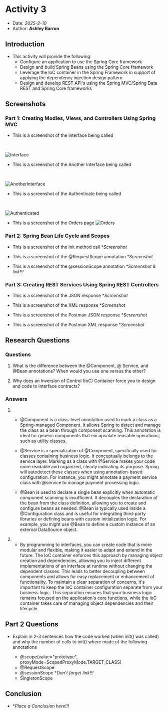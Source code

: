 # Activity 3

- Date: *2025-2-10*
- Author: **Ashley Barron**

## Introduction
- This activity will provide the following:
    - Configure an application to use the Spring Core framework
    - Design and build Spring Beans using the Spring Core framework
    - Leverage the IoC container in the Spring Framework in support of applying the dependency injection design pattern
    - Design and develop REST API's using the Spring MVC/Spring Data REST and Spring Core frameworks

## Screenshots
### Part 1: Creating Modles, Views, and Controllers Using Spring MVC 
- This is a screenshot of the interface being called
<br>

![Interface](interface.png)

- This is a screenshot of the Another Interface being called
<br>

![AnotherInterface](anotherInterface.png)

- This is a screenshot of the Authenticate being called
<br>

![Authenticated](authenticated.png)

- This is a screenshot of the Orders page
![Orders](orders.png)

### Part 2:  Spring Bean Life Cycle and Scopes
- This is a screenshot of the init method call
**Screenshot*

- This is a screenshot of the @RequestScope annotation
**Screenshot*

- This is a screenshot of the @sessionScope annotation
**Screenshot & link!!!*

### Part 3:  Creating REST Services Using Spring REST Controllers
- This is a screenshot of the JSON response
**Screenshot*

- This is a screenshot of the XML response
**Screenshot*

- This is a screenshot of the Postman JSON response
**Screenshot*

- This is a screenshot of the Postman XML response
**Screenshot*

## Research Questions

### Questions
1. What is the difference between the @Component, @ Service, and @Bean 
annotations? When would you use one versus the other?

2. Why does an Inversion of Control (IoC) Container force you to design and 
code to interface contracts?

### Answers
1.
    - @Component is a class-level annotation used to mark a class as a Spring-managed Component. 
    It allows Spring to detect and manage the class as a bean through component scanning. 
    This annotation is ideal for generic components that encapsulate reusable operations, such as utility classes.  

    - @Service is a specialization of @Component, specifically used for classes containing business logic. It conceptually belongs to the 
    service layer. Marking as a class with @Service makes your code more readable and organized, clearly indicating its 
    purpose. Spring will autodetect these classes when using annotation-based configuration. For instance, 
    you might annotate a payment service class with @service to manage payment processing logic.
    
    - @Bean is used to declare a single bean explicitly when automatic component scanning is 
    insufficient. It decouples the declaration of the bean from the class definition, allowing 
    you to create and configure beans as needed. @Bean is typically used inside a @Configuration 
    class and is useful for integrating third-party libraries or defining beans with custom 
    initialization logic. For example, you might use @Bean to define a custom instance of an external DataSource object. 

2. 
    - By programming to interfaces, you can create code that is more modular and 
    flexible, making it easier to adapt and extend in the future. The IoC container enforces this approach by managing object creation and dependencies, 
    allowing you to inject different implementations of an interface at runtime without 
    changing the dependent classes. This leads to better decoupling between components and 
    allows for easy replacement or enhancement of functionality. To maintain a clear separation 
    of concerns, it's important to keep the IoC container configuration separate from your business logic. 
    This separation ensures that your business logic remains focused on the application's core functions, 
    while the IoC container takes care of managing object dependencies and their lifecycle. 


## Part 2 Questions
- Explain in 2-3 sentences how the code worked (when init() was called) and why the number of 
calls to init() where made of the following annotations

    - @scope(value="prototype", proxyMode=ScopedProxyMode.TARGET_CLASS)
    - @RequestScope
    - @sessionScope **Don't forget link!!!*
    - SingletonScope


## Conclusion
- **Place a Conclusion here!!!*

